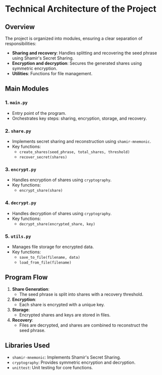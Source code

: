 # Technical Architecture of the Project

## Overview

The project is organized into modules, ensuring a clear separation of responsibilities:
- **Sharing and recovery**: Handles splitting and recovering the seed phrase using Shamir's Secret Sharing.
- **Encryption and decryption**: Secures the generated shares using symmetric encryption.
- **Utilities**: Functions for file management.

## Main Modules

### 1. `main.py`
- Entry point of the program.
- Orchestrates key steps: sharing, encryption, storage, and recovery.

### 2. `share.py`
- Implements secret sharing and reconstruction using `shamir-mnemonic`.
- Key functions:
  - `create_shares(seed_phrase, total_shares, threshold)`
  - `recover_secret(shares)`

### 3. `encrypt.py`
- Handles encryption of shares using `cryptography`.
- Key functions:
  - `encrypt_share(share)`

### 4. `decrypt.py`
- Handles decryption of shares using `cryptography`.
- Key functions:
  - `decrypt_share(encrypted_share, key)`


### 5. `utils.py`
- Manages file storage for encrypted data.
- Key functions:
  - `save_to_file(filename, data)`
  - `load_from_file(filename)`

## Program Flow

1. **Share Generation**:
   - The seed phrase is split into shares with a recovery threshold.
2. **Encryption**:
   - Each share is encrypted with a unique key.
3. **Storage**:
   - Encrypted shares and keys are stored in files.
4. **Recovery**:
   - Files are decrypted, and shares are combined to reconstruct the seed phrase.

## Libraries Used

- `shamir-mnemonic`: Implements Shamir's Secret Sharing.
- `cryptography`: Provides symmetric encryption and decryption.
- `unittest`: Unit testing for core functions.
